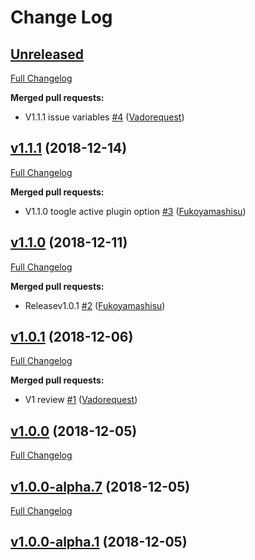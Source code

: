 # Change Log

## [Unreleased](https://github.com/UnlyEd/serverless-plugin-dynamodb-backups/tree/HEAD)

[Full Changelog](https://github.com/UnlyEd/serverless-plugin-dynamodb-backups/compare/v1.1.1...HEAD)

**Merged pull requests:**

- V1.1.1 issue variables [\#4](https://github.com/UnlyEd/serverless-plugin-dynamodb-backups/pull/4) ([Vadorequest](https://github.com/Vadorequest))

## [v1.1.1](https://github.com/UnlyEd/serverless-plugin-dynamodb-backups/tree/v1.1.1) (2018-12-14)
[Full Changelog](https://github.com/UnlyEd/serverless-plugin-dynamodb-backups/compare/v1.1.0...v1.1.1)

**Merged pull requests:**

- V1.1.0 toogle active plugin option [\#3](https://github.com/UnlyEd/serverless-plugin-dynamodb-backups/pull/3) ([Fukoyamashisu](https://github.com/Fukoyamashisu))

## [v1.1.0](https://github.com/UnlyEd/serverless-plugin-dynamodb-backups/tree/v1.1.0) (2018-12-11)
[Full Changelog](https://github.com/UnlyEd/serverless-plugin-dynamodb-backups/compare/v1.0.1...v1.1.0)

**Merged pull requests:**

- Releasev1.0.1 [\#2](https://github.com/UnlyEd/serverless-plugin-dynamodb-backups/pull/2) ([Fukoyamashisu](https://github.com/Fukoyamashisu))

## [v1.0.1](https://github.com/UnlyEd/serverless-plugin-dynamodb-backups/tree/v1.0.1) (2018-12-06)
[Full Changelog](https://github.com/UnlyEd/serverless-plugin-dynamodb-backups/compare/v1.0.0...v1.0.1)

**Merged pull requests:**

- V1 review [\#1](https://github.com/UnlyEd/serverless-plugin-dynamodb-backups/pull/1) ([Vadorequest](https://github.com/Vadorequest))

## [v1.0.0](https://github.com/UnlyEd/serverless-plugin-dynamodb-backups/tree/v1.0.0) (2018-12-05)
[Full Changelog](https://github.com/UnlyEd/serverless-plugin-dynamodb-backups/compare/v1.0.0-alpha.7...v1.0.0)

## [v1.0.0-alpha.7](https://github.com/UnlyEd/serverless-plugin-dynamodb-backups/tree/v1.0.0-alpha.7) (2018-12-05)
[Full Changelog](https://github.com/UnlyEd/serverless-plugin-dynamodb-backups/compare/v1.0.0-alpha.1...v1.0.0-alpha.7)

## [v1.0.0-alpha.1](https://github.com/UnlyEd/serverless-plugin-dynamodb-backups/tree/v1.0.0-alpha.1) (2018-12-05)

